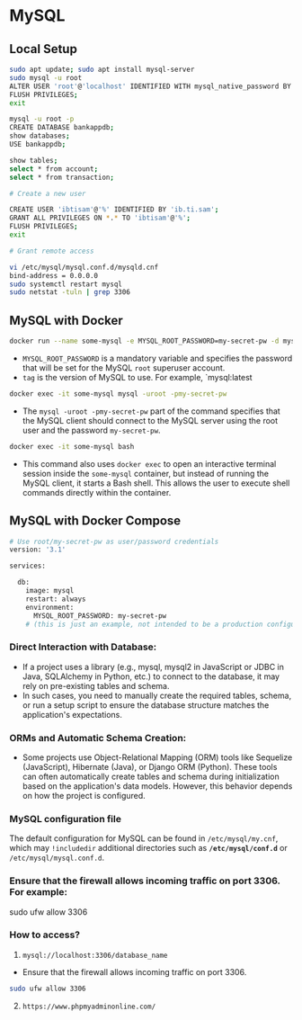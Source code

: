 # MySQL
## Local Setup
```bash
sudo apt update; sudo apt install mysql-server
sudo mysql -u root
ALTER USER 'root'@'localhost' IDENTIFIED WITH mysql_native_password BY 'IbtisamOps';
FLUSH PRIVILEGES;
exit

mysql -u root -p
CREATE DATABASE bankappdb;
show databases;
USE bankappdb;

show tables;
select * from account;
select * from transaction;

# Create a new user

CREATE USER 'ibtisam'@'%' IDENTIFIED BY 'ib.ti.sam';
GRANT ALL PRIVILEGES ON *.* TO 'ibtisam'@'%';
FLUSH PRIVILEGES;
exit

# Grant remote access

vi /etc/mysql/mysql.conf.d/mysqld.cnf
bind-address = 0.0.0.0
sudo systemctl restart mysql
sudo netstat -tuln | grep 3306
```
## MySQL with Docker
```bash
docker run --name some-mysql -e MYSQL_ROOT_PASSWORD=my-secret-pw -d mysql:tag
```
- `MYSQL_ROOT_PASSWORD` is a mandatory variable and specifies the password that will be set for the MySQL `root` superuser account.
- `tag` is the version of MySQL to use. For example, `mysql:latest

```bash
docker exec -it some-mysql mysql -uroot -pmy-secret-pw
```

- The `mysql -uroot -pmy-secret-pw` part of the command specifies that the MySQL client should connect to the MySQL server using the root user and the password `my-secret-pw`.

```bash
docker exec -it some-mysql bash
```
- This command also uses `docker exec` to open an interactive terminal session inside the `some-mysql` container, but instead of running the MySQL client, it starts a Bash shell. This allows the user to execute shell commands directly within the container.

## MySQL with Docker Compose

```bash
# Use root/my-secret-pw as user/password credentials
version: '3.1'

services:

  db:
    image: mysql
    restart: always
    environment:
      MYSQL_ROOT_PASSWORD: my-secret-pw
    # (this is just an example, not intended to be a production configuration)
```

### Direct Interaction with Database:
- If a project uses a library (e.g., mysql, mysql2 in JavaScript or JDBC in Java, SQLAlchemy in Python, etc.) to connect to the database, it may rely on pre-existing tables and schema.
- In such cases, you need to manually create the required tables, schema, or run a setup script to ensure the database structure matches the application's expectations.

### ORMs and Automatic Schema Creation:

- Some projects use Object-Relational Mapping (ORM) tools like Sequelize (JavaScript), Hibernate (Java), or Django ORM (Python). These tools can often automatically create tables and schema during initialization based on the application's data models. However, this behavior depends on how the project is configured.

### MySQL configuration file

The default configuration for MySQL can be found in `/etc/mysql/my.cnf`, which may `!includedir` additional directories such as **`/etc/mysql/conf.d`** or `/etc/mysql/mysql.conf.d`.

### Ensure that the firewall allows incoming traffic on port 3306. For example:
sudo ufw allow 3306

### How to access?

1. `mysql://localhost:3306/database_name`
- Ensure that the firewall allows incoming traffic on port 3306.

```bash
sudo ufw allow 3306
```

2.  `https://www.phpmyadminonline.com/`


